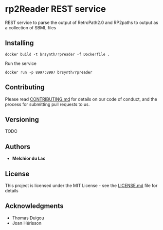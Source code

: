 # rp2Reader REST service 

REST service to parse the output of RetroPath2.0 and RP2paths to output as a collection of SBML files

## Installing

```
docker build -t brsynth/rpreader -f Dockerfile .
```

Run the service

```
docker run -p 8997:8997 brsynth/rpreader
```

## Contributing

Please read [CONTRIBUTING.md](https://gist.github.com/PurpleBooth/b24679402957c63ec426) for details on our code of conduct, and the process for submitting pull requests to us.

## Versioning

TODO

## Authors

* **Melchior du Lac**

## License

This project is licensed under the MIT License - see the [LICENSE.md](LICENSE.md) file for details

## Acknowledgments

* Thomas Duigou
* Joan Hérisson


